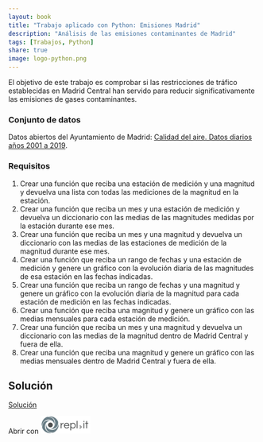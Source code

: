 ```yaml
---
layout: book
title: "Trabajo aplicado con Python: Emisiones Madrid"
description: "Análisis de las emisiones contaminantes de Madrid"
tags: [Trabajos, Python]
share: true
image: logo-python.png
---
```


El objetivo de este trabajo es comprobar si las restricciones de tráfico establecidas en Madrid Central han servido para reducir significativamente las emisiones de gases contaminantes.

### Conjunto de datos

Datos abiertos del Ayuntamiento de Madrid: [Calidad del aire. Datos diarios años 2001 a 2019](http://aprendeconalf.es/python/trabajos/datos/emisiones-madrid.csv).

### Requisitos

1. Crear una función que reciba una estación de medición y una magnitud y devuelva una lista con todas las mediciones de la magnitud en la estación.
2. Crear una función que reciba un mes y una estación de medición y devuelva un diccionario con las medias de las magnitudes medidas por la estación durante ese mes.
3. Crear una función que reciba un mes y una magnitud y devuelva un diccionario con las medias de las estaciones de medición de la magnitud durante ese mes.
4. Crear una función que reciba un rango de fechas y una estación de medición y genere un gráfico con la evolución diaria de las magnitudes de esa estación en las fechas indicadas.
5. Crear una función que reciba un rango de fechas y una magnitud y genere un gráfico con la evolución diaria de la magnitud para cada estación de medición en las fechas indicadas.
6. Crear una función que reciba una magnitud y genere un gráfico con las medias mensuales para cada estación de medición.
7. Crear una función que reciba un mes y una magnitud y devuelva un diccionario con las medias de la magnitud dentro de Madrid Central y fuera de ella.
8. Crear una función que reciba una magnitud y genere un gráfico con las medias mensuales dentro de Madrid Central y fuera de ella.

## Solución

<a href="https://colab.research.google.com/github/asalber/asalber.github.io/blob/master/python/trabajos/soluciones/emisiones-madrid.ipynb" class="btn btn-info" target="_blank">Solución</a>

Abrir con <a href="https://repl.it/@asalber/emisiones-madrid"><img src="/images/logo-replit.png" alt="Abrir con repl.it"></a>